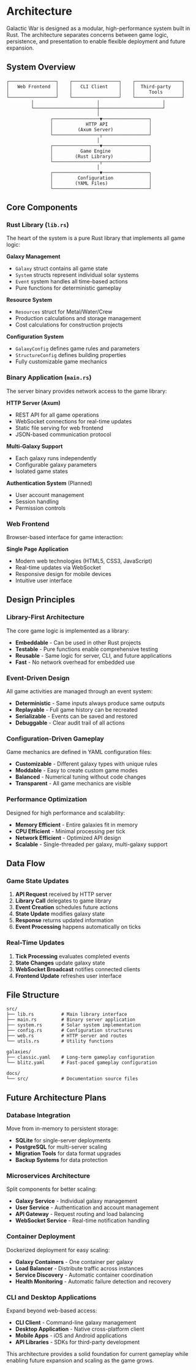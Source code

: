 # Architecture

Galactic War is designed as a modular, high-performance system built in Rust. The architecture separates concerns between game logic, persistence, and presentation to enable flexible deployment and future expansion.

## System Overview

```
┌─────────────────┐    ┌─────────────────┐    ┌─────────────────┐
│   Web Frontend  │    │   CLI Client    │    │  Third-party    │
│                 │    │                 │    │     Tools       │
└─────────────────┘    └─────────────────┘    └─────────────────┘
         │                       │                       │
         └───────────────────────┼───────────────────────┘
                                 │
                ┌─────────────────▼─────────────────┐
                │            HTTP API               │
                │         (Axum Server)             │
                └─────────────────┬─────────────────┘
                                 │
                ┌─────────────────▼─────────────────┐
                │          Game Engine              │
                │        (Rust Library)             │
                └─────────────────┬─────────────────┘
                                 │
                ┌─────────────────▼─────────────────┐
                │         Configuration             │
                │        (YAML Files)               │
                └───────────────────────────────────┘
```

## Core Components

### Rust Library (`lib.rs`)
The heart of the system is a pure Rust library that implements all game logic:

**Galaxy Management**
- `Galaxy` struct contains all game state
- `System` structs represent individual solar systems
- `Event` system handles all time-based actions
- Pure functions for deterministic gameplay

**Resource System**
- `Resources` struct for Metal/Water/Crew
- Production calculations and storage management
- Cost calculations for construction projects

**Configuration System**
- `GalaxyConfig` defines game rules and parameters
- `StructureConfig` defines building properties
- Fully customizable game mechanics

### Binary Application (`main.rs`)
The server binary provides network access to the game library:

**HTTP Server (Axum)**
- REST API for all game operations
- WebSocket connections for real-time updates
- Static file serving for web frontend
- JSON-based communication protocol

**Multi-Galaxy Support**
- Each galaxy runs independently
- Configurable galaxy parameters
- Isolated game states

**Authentication System** (Planned)
- User account management
- Session handling
- Permission controls

### Web Frontend
Browser-based interface for game interaction:

**Single Page Application**
- Modern web technologies (HTML5, CSS3, JavaScript)
- Real-time updates via WebSocket
- Responsive design for mobile devices
- Intuitive user interface

## Design Principles

### Library-First Architecture
The core game logic is implemented as a library:
- **Embeddable** - Can be used in other Rust projects
- **Testable** - Pure functions enable comprehensive testing
- **Reusable** - Same logic for server, CLI, and future applications
- **Fast** - No network overhead for embedded use

### Event-Driven Design
All game activities are managed through an event system:
- **Deterministic** - Same inputs always produce same outputs
- **Replayable** - Full game history can be recreated
- **Serializable** - Events can be saved and restored
- **Debuggable** - Clear audit trail of all actions

### Configuration-Driven Gameplay
Game mechanics are defined in YAML configuration files:
- **Customizable** - Different galaxy types with unique rules
- **Moddable** - Easy to create custom game modes
- **Balanced** - Numerical tuning without code changes
- **Transparent** - All game mechanics are visible

### Performance Optimization
Designed for high performance and scalability:
- **Memory Efficient** - Entire galaxies fit in memory
- **CPU Efficient** - Minimal processing per tick
- **Network Efficient** - Optimized API design
- **Scalable** - Single-threaded per galaxy, multi-galaxy support

## Data Flow

### Game State Updates
1. **API Request** received by HTTP server
2. **Library Call** delegates to game library
3. **Event Creation** schedules future actions
4. **State Update** modifies galaxy state
5. **Response** returns updated information
6. **Event Processing** happens automatically on ticks

### Real-Time Updates
1. **Tick Processing** evaluates completed events
2. **State Changes** update galaxy state
3. **WebSocket Broadcast** notifies connected clients
4. **Frontend Update** refreshes user interface

## File Structure

```
src/
├── lib.rs          # Main library interface
├── main.rs         # Binary server application
├── system.rs       # Solar system implementation
├── config.rs       # Configuration structures
├── web.rs          # HTTP server and routes
└── utils.rs        # Utility functions

galaxies/
├── classic.yaml    # Long-term gameplay configuration
└── blitz.yaml      # Fast-paced gameplay configuration

docs/
└── src/            # Documentation source files
```

## Future Architecture Plans

### Database Integration
Move from in-memory to persistent storage:
- **SQLite** for single-server deployments
- **PostgreSQL** for multi-server scaling
- **Migration Tools** for data format upgrades
- **Backup Systems** for data protection

### Microservices Architecture
Split components for better scaling:
- **Galaxy Service** - Individual galaxy management
- **User Service** - Authentication and account management
- **API Gateway** - Request routing and load balancing
- **WebSocket Service** - Real-time notification handling

### Container Deployment
Dockerized deployment for easy scaling:
- **Galaxy Containers** - One container per galaxy
- **Load Balancer** - Distribute traffic across instances
- **Service Discovery** - Automatic container coordination
- **Health Monitoring** - Automatic failure detection and recovery

### CLI and Desktop Applications
Expand beyond web-based access:
- **CLI Client** - Command-line galaxy management
- **Desktop Application** - Native cross-platform client
- **Mobile Apps** - iOS and Android applications
- **API Libraries** - SDKs for third-party development

This architecture provides a solid foundation for current gameplay while enabling future expansion and scaling as the game grows. 